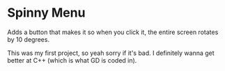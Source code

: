 # Spinny Menu

Adds a button that makes it so when you click it, the entire screen rotates by 10 degrees.

This was my first project, so yeah sorry if it's bad. I definitely wanna get better at C++ (which is what GD is coded in).
